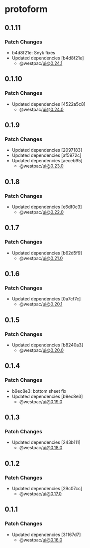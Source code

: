 # protoform

## 0.1.11

### Patch Changes

- b4d8f21e: Snyk fixes
- Updated dependencies [b4d8f21e]
  - @westpac/ui@0.24.1

## 0.1.10

### Patch Changes

- Updated dependencies [4522a5c8]
  - @westpac/ui@0.24.0

## 0.1.9

### Patch Changes

- Updated dependencies [2097183]
- Updated dependencies [af5972c]
- Updated dependencies [aeceb95]
  - @westpac/ui@0.23.0

## 0.1.8

### Patch Changes

- Updated dependencies [e6df0c3]
  - @westpac/ui@0.22.0

## 0.1.7

### Patch Changes

- Updated dependencies [b62d5f9]
  - @westpac/ui@0.21.0

## 0.1.6

### Patch Changes

- Updated dependencies [0a7cf7c]
  - @westpac/ui@0.20.1

## 0.1.5

### Patch Changes

- Updated dependencies [b8240a3]
  - @westpac/ui@0.20.0

## 0.1.4

### Patch Changes

- b9ec8e3: bottom sheet fix
- Updated dependencies [b9ec8e3]
  - @westpac/ui@0.19.0

## 0.1.3

### Patch Changes

- Updated dependencies [243b111]
  - @westpac/ui@0.18.0

## 0.1.2

### Patch Changes

- Updated dependencies [29c07cc]
  - @westpac/ui@0.17.0

## 0.1.1

### Patch Changes

- Updated dependencies [31167d7]
  - @westpac/ui@0.16.0
